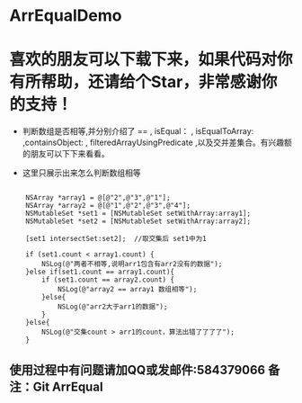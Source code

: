 

ArrEqualDemo
=
喜欢的朋友可以下载下来，如果代码对你有所帮助，还请给个Star，非常感谢你的支持！
= 
 *  判断数组是否相等,并分别介绍了 ==  , isEqual： , isEqualToArray: ,containsObject: , filteredArrayUsingPredicate ,以及交并差集合。有兴趣额的朋友可以下下来看看。

 * 这里只展示出来怎么判断数组相等
<pre><code>
    NSArray *array1 = @[@"2",@"3",@"1"];
    NSArray *array2 = @[@"1",@"2",@"3",@"4"];
    NSMutableSet *set1 = [NSMutableSet setWithArray:array1];
    NSMutableSet *set2 = [NSMutableSet setWithArray:array2];
    
    [set1 intersectSet:set2];  //取交集后 set1中为1
  
    if (set1.count < array1.count) {
        NSLog(@"两者不相等,说明arr1包含有arr2没有的数据");
    }else if(set1.count == array1.count){
        if (set1.count == array2.count) {
            NSLog(@"array2 == array1 数组相等");
        }else{
            NSLog(@"arr2大于arr1的数据");
        }
    }else{
        NSLog(@"交集count > arr1的count，算法出错了了了了");
    }
</code></pre>
 
 ## 使用过程中有问题请加QQ或发邮件:584379066 备注：Git ArrEqual ##

